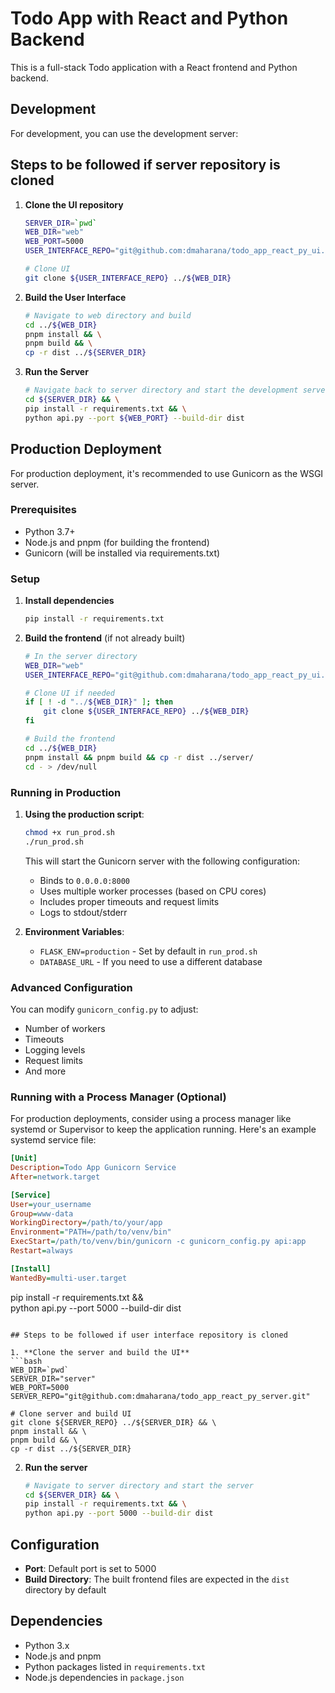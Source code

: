 # Todo App with React and Python Backend

This is a full-stack Todo application with a React frontend and Python backend.

## Development

For development, you can use the development server:

## Steps to be followed if server repository is cloned

1. **Clone the UI repository**
   ```bash
   SERVER_DIR=`pwd`
   WEB_DIR="web"
   WEB_PORT=5000
   USER_INTERFACE_REPO="git@github.com:dmaharana/todo_app_react_py_ui.git"
   
   # Clone UI
   git clone ${USER_INTERFACE_REPO} ../${WEB_DIR}
   ```

2. **Build the User Interface**
   ```bash
   # Navigate to web directory and build
   cd ../${WEB_DIR}
   pnpm install && \
   pnpm build && \
   cp -r dist ../${SERVER_DIR}
   ```

3. **Run the Server**
   ```bash
   # Navigate back to server directory and start the development server
   cd ${SERVER_DIR} && \
   pip install -r requirements.txt && \
   python api.py --port ${WEB_PORT} --build-dir dist

## Production Deployment

For production deployment, it's recommended to use Gunicorn as the WSGI server.

### Prerequisites

- Python 3.7+
- Node.js and pnpm (for building the frontend)
- Gunicorn (will be installed via requirements.txt)

### Setup

1. **Install dependencies**
   ```bash
   pip install -r requirements.txt
   ```

2. **Build the frontend** (if not already built)
   ```bash
   # In the server directory
   WEB_DIR="web"
   USER_INTERFACE_REPO="git@github.com:dmaharana/todo_app_react_py_ui.git"
   
   # Clone UI if needed
   if [ ! -d "../${WEB_DIR}" ]; then
       git clone ${USER_INTERFACE_REPO} ../${WEB_DIR}
   fi
   
   # Build the frontend
   cd ../${WEB_DIR}
   pnpm install && pnpm build && cp -r dist ../server/
   cd - > /dev/null
   ```

### Running in Production

1. **Using the production script**:
   ```bash
   chmod +x run_prod.sh
   ./run_prod.sh
   ```

   This will start the Gunicorn server with the following configuration:
   - Binds to `0.0.0.0:8000`
   - Uses multiple worker processes (based on CPU cores)
   - Includes proper timeouts and request limits
   - Logs to stdout/stderr

2. **Environment Variables**:
   - `FLASK_ENV=production` - Set by default in `run_prod.sh`
   - `DATABASE_URL` - If you need to use a different database

### Advanced Configuration

You can modify `gunicorn_config.py` to adjust:
- Number of workers
- Timeouts
- Logging levels
- Request limits
- And more

### Running with a Process Manager (Optional)

For production deployments, consider using a process manager like systemd or Supervisor to keep the application running. Here's an example systemd service file:

```ini
[Unit]
Description=Todo App Gunicorn Service
After=network.target

[Service]
User=your_username
Group=www-data
WorkingDirectory=/path/to/your/app
Environment="PATH=/path/to/venv/bin"
ExecStart=/path/to/venv/bin/gunicorn -c gunicorn_config.py api:app
Restart=always

[Install]
WantedBy=multi-user.target
```
   pip install -r requirements.txt && \
   python api.py --port 5000 --build-dir dist
   ```

## Steps to be followed if user interface repository is cloned

1. **Clone the server and build the UI**
   ```bash
   WEB_DIR=`pwd`
   SERVER_DIR="server"
   WEB_PORT=5000
   SERVER_REPO="git@github.com:dmaharana/todo_app_react_py_server.git"
   
   # Clone server and build UI
   git clone ${SERVER_REPO} ../${SERVER_DIR} && \
   pnpm install && \
   pnpm build && \
   cp -r dist ../${SERVER_DIR}
   ```

2. **Run the server**
   ```bash
   # Navigate to server directory and start the server
   cd ${SERVER_DIR} && \
   pip install -r requirements.txt && \
   python api.py --port 5000 --build-dir dist
   ```

## Configuration

- **Port**: Default port is set to 5000
- **Build Directory**: The built frontend files are expected in the `dist` directory by default

## Dependencies

- Python 3.x
- Node.js and pnpm
- Python packages listed in `requirements.txt`
- Node.js dependencies in `package.json`
